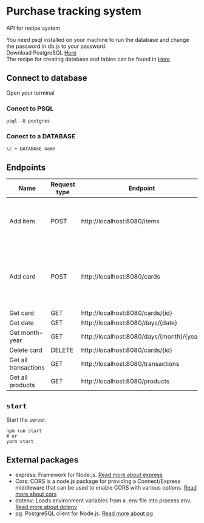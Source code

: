 # Purchase tracking system

API for recipe system

You need psql installed on your machine to run the database and change the password in db.js to your password.  
Download PostgreSQL [Here](https://www.postgresql.org/download/)  
The recipe for creating database and tables can be found in [Here](https://github.com/mobak88/purchase-tracking-system/blob/main/database.sql)

## Connect to database

Open your terminal

### Conect to PSQL

`psql -U postgres`

### Conect to a DATABASE

`\c + DATABASE name`

## Endpoints

| Name                 | Request type | Endpoint                                  | Body                                                                                                            |
| -------------------- | ------------ | ----------------------------------------- | --------------------------------------------------------------------------------------------------------------- |
| Add item             | POST         | http://localhost:8080/items               | {<br /> "name": "string",<br />"category": "string",<br />"price": "number",<br />}                             |
| Add card             | POST         | http://localhost:8080/cards               | {<br /> "card_number": "number",<br />"transaction_store": "string",<br />"transaction_place": "string",<br />} |
| Get card             | GET          | http://localhost:8080/cards/{id}          |                                                                                                                 |
| Get date             | GET          | http://localhost:8080/days/{date}         |                                                                                                                 |
| Get month-year       | GET          | http://localhost:8080/days/{month}/{year} |                                                                                                                 |
| Delete card          | DELETE       | http://localhost:8080/cards/{id}          |                                                                                                                 |
| Get all transactions | GET          | http://localhost:8080/transactions        |
| Get all products     | GET          | http://localhost:8080/products            |

## `start`

Start the server.

```
npm run start
# or
yarn start
```

## External packages

- express: Framework for Node.js. [Read more about express](https://www.npmjs.com/package/express)
- Cors: CORS is a node.js package for providing a Connect/Express middleware that can be used to enable CORS with various options. [Read more about cors](https://www.npmjs.com/package/cors)
- dotenv: Loads environment variables from a .env file into process.env. [Read more about dotenv](https://www.npmjs.com/package/dotenv)
- pg: PostgreSQL client for Node.js. [Read more about pg](https://github.com/brianc/node-postgres)

